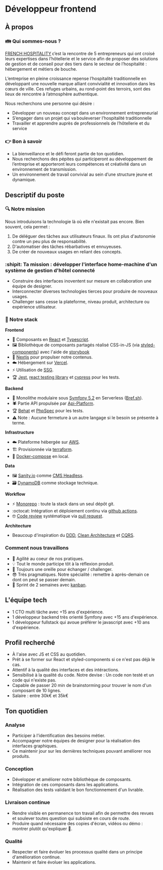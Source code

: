 # Développeur frontend

## À propos

### :family: Qui sommes-nous ?

[FRENCH HOSPITALITY](https://french-hospitality.fr/) c’est la rencontre de 5 entrepreneurs qui ont croisé leurs expertises dans l’hôtellerie et le service afin de proposer des solutions de gestion et de conseil pour des tiers dans le secteur de l’hospitalité : hébergement et métiers de bouche.

L’entreprise en pleine croissance repense l’hospitalité traditionnelle en développant une nouvelle marque alliant convivialité et innovation dans les cœurs de ville. Ces refuges urbains, au rond-point des terroirs, sont des lieux de rencontre à l’atmosphère authentique.

Nous recherchons une personne qui désire :

- Développer un nouveau concept dans un environnement entrepreneurial
- S’engager dans un projet qui va bouleverser l’hospitalité traditionnelle
- Travailler et apprendre auprès de professionnels de l’hôtellerie et du service



### :point_right: Bon à savoir 

- La bienveillance et le défi feront partie de ton quotidien.
- Nous recherchons des pépites qui participeront au développement de l’entreprise et apporteront leurs compétences et créativité dans un environnement de transmission.
- Un environnement de travail convivial au sein d’une structure jeune et dynamique.

## Descriptif du poste

### :mag: Notre mission

Nous introduisons la technologie là où elle n'existait pas encore. Bien souvent, cela permet :

1. De déléguer des tâches aux utilisateurs finaux. Ils ont plus d'autonomie contre un peu plus de responsabilité.
2. D'automatiser des tâches rébarbatives et ennuyeuses.
3. De créer de nouveaux usages en reliant des concepts.

### :shipit: Ta mission : développer l'interface home-machine d'un système de gestion d'hôtel connecté

- Construire des interfaces inoventent sur mesure en collaboration une équipe de designer.
- Interconnecter diverses technologies tierces pour produire de nouveaux usages.
- Challenger sans cesse la plateforme, niveau produit, architecture ou expérience utilisateur.

### :toolbox: Notre stack

**Frontend**

- :art: Composants en [React](https://fr.reactjs.org/) et [Typescript](https://www.typescriptlang.org/).
- :framed_picture: Bibliothèque de composants partagés réalisé CSS-in-JS (via [styled-components](https://styled-components.com/)) avec l'aide de [storybook](https://storybook.js.org/)
- :wrench: [Nextjs](https://nextjs.org/) pour propulser notre contenus.
- :cloud: Hébergement sur [Vercel](https://vercel.com/).
- :zap: Utilisation de [SSG](https://vercel.com/blog/nextjs-server-side-rendering-vs-static-generation).
- :trophy: [Jest](https://jestjs.io/), [react testing library](https://testing-library.com/) et [cypress](https://www.cypress.io/) pour les tests.

**Backend**

- :elephant: Monolithe modulaire sous [Symfony 5.2](https://symfony.com/blog/symfony-5-2-0-released) en Serverless ([Bref.sh](https://bref.sh/)).
- :spider: Partie API propulsée par [Api-Platform](https://api-platform.com/).
- :trophy: [Behat](https://docs.behat.org/) et [PhpSpec](http://www.phpspec.net/en/stable/) pour les tests.
- :warning: Note : Aucune fermeture à un autre langage si le besoin se présente à terme.

**Infrastructure**

- :cloud: Plateforme hébergée sur [AWS](https://aws.amazon.com/fr).
- :building_construction: Provisionnée via [terraform](https://www.terraform.io/).
- :whale2: [Docker-compose](https://docs.docker.com/compose/) en local.

**Data**

- :framed_picture: [Sanity.io](https://www.sanity.io/) comme [CMS Headless](https://en.wikipedia.org/wiki/Headless_content_management_system).
- :card_file_box: [DynamoDB](https://aws.amazon.com/fr/dynamodb/) comme stockage technique.

**Workflow**

- :zap: [Monorepo](https://en.wikipedia.org/wiki/Monorepo) : toute la stack dans un seul dépôt git.
- :octocat: Intégration et déploiement continu via [github actions](https://github.com/features/actions).
- :nerd_face: [Code review](https://github.com/features/code-review/) systématique via [pull request](https://docs.github.com/en/free-pro-team@latest/github/collaborating-with-issues-and-pull-requests/about-pull-requests).

**Architecture**

- Beaucoup d'inspiration du [DDD](https://fr.wikipedia.org/wiki/Conception_pilot%C3%A9e_par_le_domaine), [Clean Architecture](<https://fr.wikipedia.org/wiki/Architecture_hexagonale_(logiciel)>) et [CQRS](https://martinfowler.com/bliki/CQRS.html).

### Comment nous travaillons

- :muscle: Agilité au coeur de nos pratiques.
- :bulb: Tout le monde participe tôt à la réflexion produit.
- :boxing_glove: Toujours une oreille pour échanger / challenger.
- :sunglasses: Très pragmatiques. Notre spécialité : remettre à après-demain ce dont on peut se passer demain.
- :calendar: Sprint de 2 semaines avec [kanban](https://fr.wikipedia.org/wiki/Kanban).

## L'équipe tech

- 1 CTO multi tâche avec +15 ans d'expérience.
- 1 développeur backend très orienté Symfony avec +15 ans d'expérience.
- 1 développeur fullstack qui avoue préférer le javascript avec +10 ans d'expérience.

## Profil recherché

- À l'aise avec JS et CSS au quotidien.
- Prêt à se former sur React et styled-components si ce n'est pas déjà le cas.
- Attentif à la qualité des interfaces et des intéractions.
- Sensibilisé à la qualité du code. Notre devise : Un code non testé et un code qui n'existe pas.
- Capable de passer 20 min de brainstorming pour trouver le nom d'un composant de 10 lignes.
- Salaire : entre 30k€ et 35k€

## Ton quotidien

### Analyse

- Participer à l'identification des besoins métier. 
- Accompagner notre équipes de designer pour la réalisation des interfaces graphiques.
- Ce maintenir jour sur les dernières techniques pouvant améliorer nos produits.

### Conception

- Développer et améliorer notre bibliothèque de composants.
- Intégration de ces composants dans les applications.
- Réalisation des tests validant le bon fonctionnement d'un livrable.

### Livraison continue

- Rendre visible en permanence ton travail afin de permettre des revues et soulever toutes question qui subsiste en cours de route.
- Produire quand nécessaire des copies d'écran, vidéos ou démo : montrer plutôt qu'expliquer :popcorn:.

### Qualité

- Respecter et faire évoluer les processus qualité dans un principe d'amélioration continue.
- Maintenir et faire évoluer les applications.

